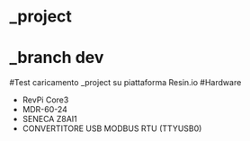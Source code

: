 # _project
# _branch dev
#Test caricamento _project su piattaforma Resin.io
#Hardware
- RevPi Core3
- MDR-60-24
- SENECA Z8AI1
- CONVERTITORE USB MODBUS RTU (TTYUSB0)

